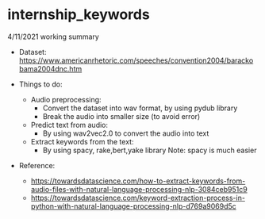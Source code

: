 # internship_keywords
4/11/2021 working summary 


- Dataset: 
https://www.americanrhetoric.com/speeches/convention2004/barackobama2004dnc.htm

- Things to do: 
  - Audio preprocessing:
    - Convert the dataset into wav format, by using pydub library 
    - Break the audio into smaller size (to avoid error) 
  - Predict text from audio:  
    - By using wav2vec2.0 to convert the audio into text
  - Extract keywords from the text: 
    - By using spacy, rake,bert,yake library 
      Note: spacy is much easier 


- Reference: 
  - https://towardsdatascience.com/how-to-extract-keywords-from-audio-files-with-natural-language-processing-nlp-3084ceb951c9
  - https://towardsdatascience.com/keyword-extraction-process-in-python-with-natural-language-processing-nlp-d769a9069d5c
